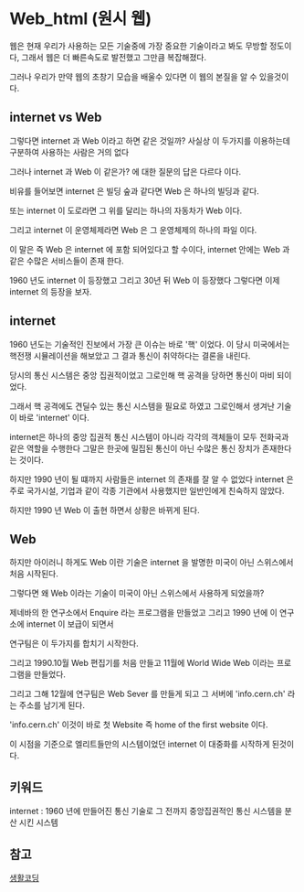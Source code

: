 # Web_html (원시 웹)

웹은 현재 우리가 사용하는 모든 기술중에 가장 중요한 기술이라고 봐도 무방할 정도이다, 그래서 웹은 더 빠른속도로 발전했고 그만큼 복잡해졌다.

그러나 우리가 만약 웹의 초창기 모습을 배울수 있다면 이 웹의 본질을 알 수 있을것이다.

## internet vs Web

그렇다면 internet 과 Web 이라고 하면 같은 것일까? 사실상 이 두가지를 이용하는데 구분하여 사용하는 사람은 거의 없다 

그러나 internet 과 Web 이 같은가? 에 대한 질문의 답은 다르다 이다.

비유를 들어보면 internet 은 빌딩 숲과 같다면 Web 은 하나의 빌딩과 같다.

또는 internet 이 도로라면 그 위를 달리는 하나의 자동차가 Web 이다.

그리고 internet 이 운영체제라면 Web 은 그 운영체제의 하나의 파일 이다.

이 말은 즉 Web 은 internet 에 포함 되어있다고 할 수이다, internet 안에는 Web 과 같은 수많은 서비스들이 존재 한다.

1960 년도 internet 이 등장했고 그리고 30년 뒤 Web 이 등장했다 그렇다면 이제 internet 의 등장을 보자.

## internet 

1960 년도는 기술적인 진보에서 가장 큰 이슈는 바로 '핵' 이었다. 이 당시 미국에서는 핵전쟁 시뮬레이션을 해보았고 그 결과 통신이 취약하다는 결론을 내린다. 

당시의 통신 시스템은 중앙 집권적이었고 그로인해 핵 공격을 당하면 통신이 마비 되이었다.

그래서 핵 공격에도 견딜수 있는 통신 시스템을 필요로 하였고 그로인해서 생겨난 기술이 바로 'internet' 이다.

internet은 하나의 중앙 집권적 통신 시스템이 아니라 각각의 객체들이 모두 전화국과 같은 역할을 수행한다 그말은 한곳에 밀집된 통신이 아닌 수많은 통신 장치가 존재한다는 것이다.

하지만 1990 년이 될 떄까지 사람들은 internet 의 존재를 잘 알 수 없었다 internet 은 주로 국가시설, 기업과 같이 각종 기관에서 사용했지만 일반인에게 친숙하지 않았다.

하지만 1990 년 Web 이 출현 하면서 상황은 바뀌게 된다.

## Web

하지만 아이러니 하게도 Web 이란 기술은 internet 을 발명한 미국이 아닌 스위스에서 처음 시작된다.

그렇다면 왜 Web 이라는 기술이 미국이 아닌 스위스에서 사용하게 되었을까?

제네바의 한 연구소에서 Enquire 라는 프로그램을 만들었고 그리고 1990 년에 이 연구소에 internet 이 보급이 되면서

연구팀은 이 두가지를 합치기 시작한다.

그리고 1990.10월 Web 편집기를 처음 만들고 11월에 World Wide Web 이라는 프로그램을 만들었다.

그리고 그해 12월에 연구팀은 Web Sever 를 만들게 되고 그 서버에 'info.cern.ch' 라는 주소를 남기게 된다.

'info.cern.ch' 이것이 바로 첫 Website 즉 home of the first website 이다.

이 시점을 기준으로 엘리트들만의 시스템이었던 internet 이 대중화를 시작하게 된것이다.


## 키워드

internet : 1960 년에 만들어진 통신 기술로 그 전까지 중앙집권적인 통신 시스템을 분산 시킨 시스템


## 참고
[생활코딩](https://opentutorials.org/course/3084/18889)

